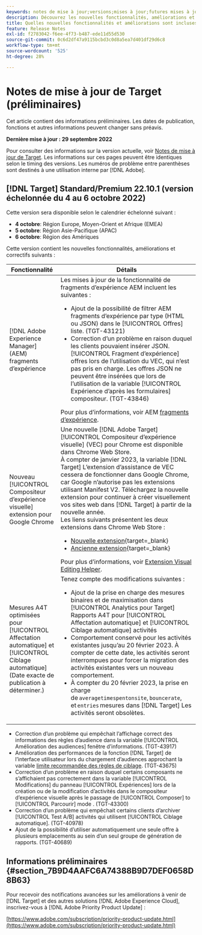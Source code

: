 ```yaml
---
keywords: notes de mise à jour;versions;mises à jour;futures mises à jour;améliorations;nouvelles fonctionnalités;correctifs;préliminaire
description: Découvrez les nouvelles fonctionnalités, améliorations et correctifs de la prochaine version d’Adobe Target, notamment les SDK, les API et les bibliothèques JavaScript.
title: Quelles nouvelles fonctionnalités et améliorations sont incluses dans la prochaine version ?
feature: Release Notes
exl-id: f2783042-f6ee-4f73-b487-ede11d55d530
source-git-commit: 0c6d2df47a9115bcbd3c0d8a5ea7d401df29d6c8
workflow-type: tm+mt
source-wordcount: '525'
ht-degree: 28%

---
```


# Notes de mise à jour de Target (préliminaires)

Cet article contient des informations préliminaires. Les dates de publication, fonctions et autres informations peuvent changer sans préavis.

**Dernière mise à jour : 29 septembre 2022**

Pour consulter des informations sur la version actuelle, voir [Notes de mise à jour de Target](release-notes.md). Les informations sur ces pages peuvent être identiques selon le timing des versions. Les numéros de problème entre parenthèses sont destinés à une utilisation interne par [!DNL Adobe].

## [!DNL Target] Standard/Premium 22.10.1 (version échelonnée du 4 au 6 octobre 2022)

Cette version sera disponible selon le calendrier échelonné suivant :

* **4 octobre**: Région Europe, Moyen-Orient et Afrique (EMEA)
* **5 octobre**: Région Asie-Pacifique (APAC)
* **6 octobre**: Région des Amériques

Cette version contient les nouvelles fonctionnalités, améliorations et correctifs suivants :

| Fonctionnalité | Détails |
| --- | --- |
| [!DNL Adobe Experience Manager] (AEM) fragments d’expérience | Les mises à jour de la fonctionnalité de fragments d’expérience AEM incluent les suivantes :<ul><li>Ajout de la possibilité de filtrer AEM fragments d’expérience par type (HTML ou JSON) dans le [!UICONTROL Offres] liste. (TGT-43121)</li><li>Correction d’un problème en raison duquel les clients pouvaient insérer JSON. [!UICONTROL Fragment d’expérience] offres lors de l’utilisation du VEC, qui n’est pas pris en charge. Les offres JSON ne peuvent être insérées que lors de l’utilisation de la variable [!UICONTROL Expérience d’après les formulaires] compositeur. (TGT-43846)</li></ul>Pour plus d’informations, voir AEM [fragments d’expérience](/help/main/c-experiences/c-manage-content/aem-experience-fragments.md). |
| Nouveau [!UICONTROL Compositeur d’expérience visuelle] extension pour Google Chrome | Une nouvelle [!DNL Adobe Target] [!UICONTROL Compositeur d’expérience visuelle] (VEC) pour Chrome est disponible dans Chrome Web Store.<br>À compter de janvier 2023, la variable [!DNL Target] L’extension d’assistance de VEC cessera de fonctionner dans Google Chrome, car Google n’autorise pas les extensions utilisant Manifest V2. Téléchargez la nouvelle extension pour continuer à créer visuellement vos sites web dans [!DNL Target] à partir de la nouvelle année.<br>Les liens suivants présentent les deux extensions dans Chrome Web Store :<ul><li>[Nouvelle extension](https://chrome.google.com/webstore/detail/adobe-experience-cloud-vi/kgmjjkfjacffaebgpkpcllakjifppnca){target=_blank}</li><li>[Ancienne extension](https://chrome.google.com/webstore/detail/adobe-target-vec-helper/ggjpideecfnbipkacplkhhaflkdjagak){target=_blank}</li></ul>Pour plus d’informations, voir [Extension Visual Editing Helper](/help/main/c-experiences/c-visual-experience-composer/r-troubleshoot-composer/visual-editing-helper-extension.md). |
| Mesures A4T optimisées pour [!UICONTROL Affectation automatique] et [!UICONTROL Ciblage automatique]<br>(Date exacte de publication à déterminer.) | Tenez compte des modifications suivantes :<ul><li>Ajout de la prise en charge des mesures binaires et de maximisation dans [!UICONTROL Analytics pour Target] Rapports A4T pour [!UICONTROL Affectation automatique] et [!UICONTROL Ciblage automatique] activités</li><li>Comportement conservé pour les activités existantes jusqu’au 20 février 2023. À compter de cette date, les activités seront interrompues pour forcer la migration des activités existantes vers un nouveau comportement.</li><li>À compter du 20 février 2023, la prise en charge de `averagetimespentonsite`, `bouncerate`, et `entries` mesures dans [!DNL Target] Les activités seront obsolètes.</li></ul> |

* Correction d’un problème qui empêchait l’affichage correct des informations des règles d’audience dans la variable [!UICONTROL Amélioration des audiences] fenêtre d’informations. (TGT-43917)
* Amélioration des performances de la fonction [!DNL Target] de l’interface utilisateur lors du chargement d’audiences approchant la variable [limite recommandée des règles de ciblage](/help/main/r-troubleshooting-target/target-limits.md#targeting-rules). (TGT-43675)
* Correction d’un problème en raison duquel certains composants ne s’affichaient pas correctement dans la variable [!UICONTROL Modifications] du panneau [!UICONTROL Expériences] lors de la création ou de la modification d’activités dans le compositeur d’expérience visuelle après le passage de [!UICONTROL Composer] to [!UICONTROL Parcourir] mode . (TGT-43300)
* Correction d’un problème qui empêchait certains clients d’archiver [!UICONTROL Test A/B] activités qui utilisent [!UICONTROL Ciblage automatique]. (TGT-40978)
* Ajout de la possibilité d’utiliser automatiquement une seule offre à plusieurs emplacements au sein d’un seul groupe de génération de rapports. (TGT-40689)

## Informations préliminaires {#section_7B9D4AAFC6A74388B9D7DEF0658D8B63}

Pour recevoir des notifications avancées sur les améliorations à venir de [!DNL Target] et des autres solutions [!DNL Adobe Experience Cloud], inscrivez-vous à [!DNL Adobe Priority Product Update] :

[https://www.adobe.com/subscription/priority-product-update.html](https://www.adobe.com/subscription/priority-product-update.html)
